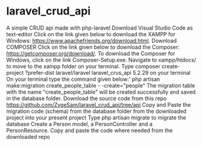 # laravel_crud_api
A simple CRUD api made with php-laravel
Download Visual Studio Code as text-editor
    Click on the link given below to download the XAMPP for Windows: https://www.apachefriends.org/download.html. 
    Download COMPOSER
    Click on the link given below to download the Composer: https://getcomposer.org/download/.
    To download the Composer for Windows, click on the link Composer-Setup.exe.
    Navigate to xampp/htdocs/ to move to the xampp folder on your terminal.
    Type composer create-project ?prefer-dist laravel/laravel laravel_crus_api 5.2.29 on your terminal
    On your terminal type the command given below:'
php artisan make:migration create_people_table - -create="people"
The migration table with the name "create_people_table" will be created successfully and saved in the database folder.
Download the source code from this repo https://github.com/ZygeSam/laravel_crud_api/tree/api
Copy and Paste the migration code (schema) from the database folder from the downloaded project into your present project
Type php artisan migrate to migrate the database
Create a Person model, a PersonController and a PersonResource.
Copy and paste the code where needed from the downloaded repo
